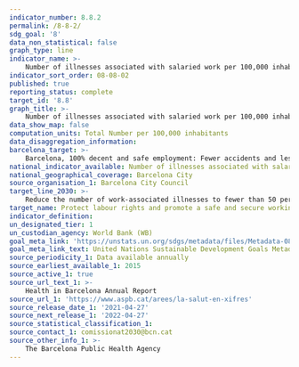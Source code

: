 ```yaml
---
indicator_number: 8.8.2
permalink: /8-8-2/
sdg_goal: '8'
data_non_statistical: false
graph_type: line
indicator_name: >-
    Number of illnesses associated with salaried work per 100,000 inhabitants
indicator_sort_order: 08-08-02
published: true
reporting_status: complete
target_id: '8.8'
graph_title: >-
    Number of illnesses associated with salaried work per 100,000 inhabitants
data_show_map: false
computation_units: Total Number per 100,000 inhabitants
data_disaggregation_information: 
barcelona_target: >-
    Barcelona, 100% decent and safe employment: Fewer accidents and less temporary employment
national_indicator_available: Number of illnesses associated with salaried work per 100,000 inhabitants
national_geographical_coverage: Barcelona City
source_organisation_1: Barcelona City Council
target_line_2030: >-
    Reduce the number of work-associated illnesses to fewer than 50 per 100,000 inhabitants a year
target_name: Protect labour rights and promote a safe and secure working environment for all workers, including migrants, in particular women migrants and people in precarious employment
indicator_definition:
un_designated_tier: 1
un_custodian_agency: World Bank (WB)
goal_meta_link: 'https://unstats.un.org/sdgs/metadata/files/Metadata-08-08-02.pdf'
goal_meta_link_text: United Nations Sustainable Development Goals Metadata (pdf 894kB)
source_periodicity_1: Data available annually
source_earliest_available_1: 2015
source_active_1: true
source_url_text_1: >-
    Health in Barcelona Annual Report 
source_url_1: 'https://www.aspb.cat/arees/la-salut-en-xifres'
source_release_date_1: '2021-04-27'
source_next_release_1: '2022-04-27'
source_statistical_classification_1: 
source_contact_1: comissionat2030@bcn.cat
source_other_info_1: >-
    The Barcelona Public Health Agency
---
```

